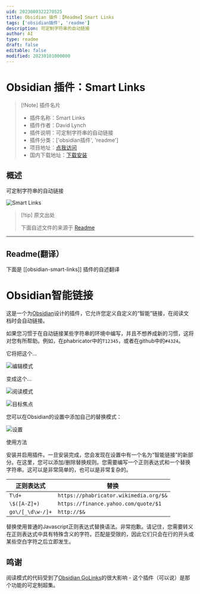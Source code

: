 ```yaml
---
uid: 2023080322270525
title: Obsidian 插件：【Readme】Smart Links
tags: ['obsidian插件', 'readme']
description: 可定制字符串的自动链接
author: AI
type: readme
draft: false
editable: false
modified: 20230101000000
---
```


# Obsidian 插件：Smart Links

> [!Note] 插件名片
> - 插件名称：Smart Links
> - 插件作者：David Lynch
> - 插件说明：可定制字符串的自动链接
> - 插件分类：['obsidian插件', 'readme']
> - 项目地址：[点我访问](https://github.com/kemayo/obsidian-smart-links)
> - 国内下载地址：[下载安装](https://pkmer.cn/products/plugin/pluginMarket/?obsidian-smart-links)

## 概述

可定制字符串的自动链接

![Smart Links](https://cdn.pkmer.cn/covers/obsidian-smart-links.png!pkmer)

> [!tip] 原文出处
> 
>下面自述文件的来源于 [Readme](https://ghproxy.net/https://raw.githubusercontent.com/kemayo/obsidian-smart-links/master/README.md)
> 

---

## Readme(翻译）

下面是 [[obsidian-smart-links]] 插件的自述翻译


# Obsidian智能链接

这是一个为[Obsidian](https://obsidian.md)设计的插件，它允许您定义自定义的“智能”链接，在阅读文档时会自动链接。

如果您习惯于在自动链接某些字符串的环境中编写，并且不想养成新的习惯，这将对您有所帮助。例如，在phabricator中的`T12345`，或者在github中的`#4324`。

它将把这个...

![编辑模式](https://user-images.githubusercontent.com/2187/206587959-dd4237a7-98ce-43a7-9373-4f4c695d3efe.png)

变成这个...

![阅读模式](https://user-images.githubusercontent.com/2187/206588016-a13f5b4a-19a7-48ce-bc4b-9cb86bf25e43.png)

![目标焦点](https://user-images.githubusercontent.com/2187/206588064-da4c6242-a29d-4d36-95d6-0b4fb4979c09.png)

您可以在Obsidian的设置中添加自己的替换模式：

![设置](https://user-images.githubusercontent.com/2187/206587877-382c293e-8c71-419d-b11b-f2043ff9163b.png)

使用方法

安装并启用插件。一旦安装完成，您会发现在设置中有一个名为“智能链接”的新部分。在这里，您可以添加/删除替换规则。您需要编写一个正则表达式和一个替换字符串。这可以是非常简单的，也可以是非常复杂的。

| 正则表达式 | 替换                             |
|--------------------|-----------------------------------------|
| `T\d+`             | `https://phabricator.wikimedia.org/$&`  |
| `\$([A-Z]+)`       | `https://finance.yahoo.com/quote/$1`    |
| `go\/[_\d\w-/]+`   | `http://$&`                             |

替换使用普通的Javascript正则表达式替换语法。非常抱歉。请记住，您需要转义在正则表达式中具有特殊含义的字符。匹配是受限的，因此它们只会在行的开头或某些空白字符之后立即发生。

## 鸣谢

阅读模式的代码受到了[Obsidian GoLinks](https://github.com/xavdid/obsidian-golinks)的很大影响 - 这个插件（可以说）是那个功能的可定制超集。



